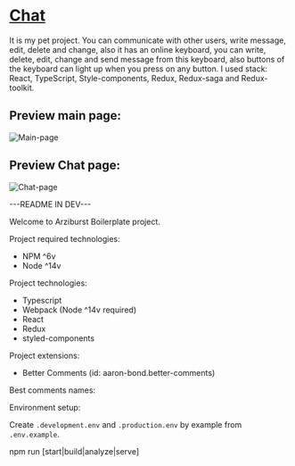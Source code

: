 # [Chat](https://belartale-chat.herokuapp.com/)

It is my pet project. You can communicate with other users, write message, edit, delete and change, also it has an online keyboard, you can write, delete, edit, change and send message from this keyboard, also buttons of the keyboard can light up when you press on any button. I used stack: React, TypeScript, Style-components, Redux, Redux-saga and Redux-toolkit.

## Preview main page:

![Main-page](https://user-images.githubusercontent.com/33392042/171019900-aee84de9-4cb3-4559-ae91-919bf265b0ce.png)

## Preview Chat page:
![Chat-page](https://user-images.githubusercontent.com/33392042/171020925-561c236d-f82c-4a67-ac12-8a0beecd013c.png)





---README IN DEV---

Welcome to Arziburst Boilerplate project.

Project required technologies:
- NPM ^6v
- Node ^14v

Project technologies:
- Typescript
- Webpack (Node ^14v required)
- React
- Redux
- styled-components

Project extensions:
 - Better Comments (id: aaron-bond.better-comments)

Best comments names:

<!--Init-->
<!--Core-->
<!--Api-->
<!--Bus-->
<!--Saga-->
<!--Worker-->
<!--Watcher-->
<!--Middleware-->
<!--Slice-->
<!--Reducer-->
<!--Action-->
<!--View-->
<!--Route-->
<!--Page-->
<!--Container-->
<!--Component-->
<!--Element-->
<!--Style-->
<!--Tool-->
<!--Hook-->
<!--Helper-->
<!--Util-->
<!--Constant-->
<!--Asset-->
<!--Font-->
<!--Svg-->
<!--Icon-->
<!--Theme-->
<!--Contract-->
<!--Type-->
<!--Interface-->
<!--?-->
<!--!-->
<!--eslint-->

Environment setup:

Create `.development.env` and `.production.env` by example from `.env.example`.

npm run [start|build|analyze|serve]
